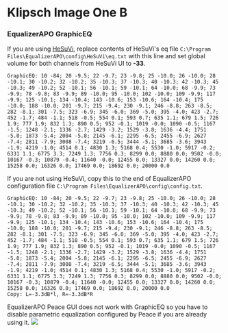 # Klipsch Image One B
### EqualizerAPO GraphicEQ
If you are using [HeSuVi](https://sourceforge.net/projects/hesuvi/), replace contents of HeSuVi's eq file `C:\Program Files\EqualizerAPO\config\HeSuVi\eq.txt` with this line and set global volume for both channels from HeSuVi UI to **-33**.
```
GraphicEQ: 10 -84; 20 -9.5; 22 -9.7; 23 -9.8; 25 -10.0; 26 -10.0; 28 -10.1; 30 -10.2; 32 -10.2; 35 -10.3; 37 -10.3; 40 -10.3; 42 -10.3; 45 -10.3; 49 -10.2; 52 -10.1; 56 -10.1; 59 -10.1; 64 -10.0; 68 -9.9; 73 -9.9; 78 -9.8; 83 -9.9; 89 -10.0; 95 -10.0; 102 -10.0; 109 -9.9; 117 -9.9; 125 -10.1; 134 -10.4; 143 -10.6; 153 -10.6; 164 -10.4; 175 -10.0; 188 -10.0; 201 -9.7; 215 -9.4; 230 -9.1; 246 -8.8; 263 -8.5; 282 -8.1; 301 -7.5; 323 -6.9; 345 -6.0; 369 -5.0; 395 -4.0; 423 -2.7; 452 -1.7; 484 -1.1; 518 -0.5; 554 0.1; 593 0.7; 635 1.1; 679 1.5; 726 1.9; 777 1.9; 832 1.3; 890 0.5; 952 -0.1; 1019 -0.0; 1090 -0.5; 1167 -1.5; 1248 -2.1; 1336 -2.7; 1429 -3.2; 1529 -3.8; 1636 -4.4; 1751 -5.0; 1873 -5.4; 2004 -5.8; 2145 -6.1; 2295 -6.5; 2455 -6.9; 2627 -7.4; 2811 -7.9; 3008 -7.4; 3219 -6.5; 3444 -5.1; 3685 -3.6; 3943 -1.9; 4219 -1.0; 4514 0.1; 4830 1.3; 5168 0.4; 5530 -1.0; 5917 -0.2; 6331 1.1; 6775 3.3; 7249 1.3; 7756 0.3; 8299 0.0; 8880 0.0; 9502 -0.0; 10167 -0.3; 10879 -0.4; 11640 -0.0; 12455 0.0; 13327 0.0; 14260 0.0; 15258 0.0; 16326 0.0; 17469 0.0; 18692 0.0; 20000 0.0
```
If you are not using HeSuVi, copy this to the end of EqualizerAPO configuration file `C:\Program Files\EqualizerAPO\config\config.txt`.
```
GraphicEQ: 10 -84; 20 -9.5; 22 -9.7; 23 -9.8; 25 -10.0; 26 -10.0; 28 -10.1; 30 -10.2; 32 -10.2; 35 -10.3; 37 -10.3; 40 -10.3; 42 -10.3; 45 -10.3; 49 -10.2; 52 -10.1; 56 -10.1; 59 -10.1; 64 -10.0; 68 -9.9; 73 -9.9; 78 -9.8; 83 -9.9; 89 -10.0; 95 -10.0; 102 -10.0; 109 -9.9; 117 -9.9; 125 -10.1; 134 -10.4; 143 -10.6; 153 -10.6; 164 -10.4; 175 -10.0; 188 -10.0; 201 -9.7; 215 -9.4; 230 -9.1; 246 -8.8; 263 -8.5; 282 -8.1; 301 -7.5; 323 -6.9; 345 -6.0; 369 -5.0; 395 -4.0; 423 -2.7; 452 -1.7; 484 -1.1; 518 -0.5; 554 0.1; 593 0.7; 635 1.1; 679 1.5; 726 1.9; 777 1.9; 832 1.3; 890 0.5; 952 -0.1; 1019 -0.0; 1090 -0.5; 1167 -1.5; 1248 -2.1; 1336 -2.7; 1429 -3.2; 1529 -3.8; 1636 -4.4; 1751 -5.0; 1873 -5.4; 2004 -5.8; 2145 -6.1; 2295 -6.5; 2455 -6.9; 2627 -7.4; 2811 -7.9; 3008 -7.4; 3219 -6.5; 3444 -5.1; 3685 -3.6; 3943 -1.9; 4219 -1.0; 4514 0.1; 4830 1.3; 5168 0.4; 5530 -1.0; 5917 -0.2; 6331 1.1; 6775 3.3; 7249 1.3; 7756 0.3; 8299 0.0; 8880 0.0; 9502 -0.0; 10167 -0.3; 10879 -0.4; 11640 -0.0; 12455 0.0; 13327 0.0; 14260 0.0; 15258 0.0; 16326 0.0; 17469 0.0; 18692 0.0; 20000 0.0
Copy: L=-3.3dB*l, R=-3.3dB*R
```
EqualizerAPO Peace GUI does not work with GraphicEQ so you have to disable parametric equalization configured by Peace if you are already using it.
![](https://raw.githubusercontent.com/jaakkopasanen/AutoEq/master/results/SBAF-Serious/innerfidelity/onear/Klipsch%20Image%20One%20B/Klipsch%20Image%20One%20B.png)

